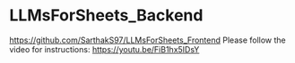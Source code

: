 # LLMsForSheets_Backend
https://github.com/SarthakS97/LLMsForSheets_Frontend
Please follow the video for instructions: https://youtu.be/FiB1hx5IDsY
